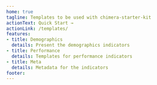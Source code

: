 ```yaml
---
home: true
tagline: Templates to be used with chimera-starter-kit
actionText: Quick Start →
actionLink: /templates/
features:
- title: Demographics
  details: Present the demographics indicators
- title: Performance
  details: Templates for performance indicators
- title: Meta
  details: Metadata for the indicators
footer: 
---
```

